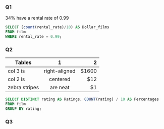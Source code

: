 ### Q1

34% have a rental rate of 0.99

```sql
SELECT (count(rental_rate)/10) AS Dollar_films 
FROM film 
WHERE rental_rate = 0.99;
```

### Q2


| Tables        | 1           | 2  |
| ------------- |:-------------:| -----:|
| col 3 is      | right-aligned | $1600 |
| col 2 is      | centered      |   $12 |
| zebra stripes | are neat      |    $1 |

```sql
SELECT DISTINCT rating AS Ratings, COUNT(rating) / 10 AS Percentages 
FROM film 
GROUP BY rating;
```

### Q3



